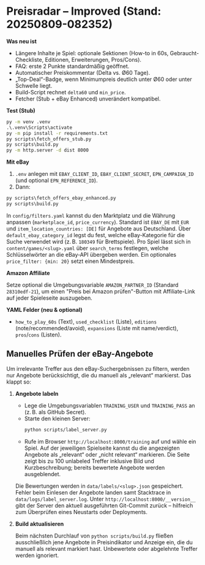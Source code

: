 # Preisradar – Improved (Stand: 20250809-082352)

**Was neu ist**


- Längere Inhalte je Spiel: optionale Sektionen (How-to in 60s, Gebraucht-Checkliste, Editionen, Erweiterungen, Pros/Cons).
- FAQ: erste 2 Punkte standardmäßig geöffnet.
- Automatischer Preiskommentar (Delta vs. Ø60 Tage).
- „Top-Deal“-Badge, wenn Minimumpreis deutlich unter Ø60 oder unter Schwelle liegt.
- Build-Script rechnet `delta60` und `min_price`.
- Fetcher (Stub + eBay Enhanced) unverändert kompatibel.

**Test (Stub)**
```bat
py -m venv .venv
.\.venv\Scripts\activate
py -m pip install -r requirements.txt
py scripts\fetch_offers_stub.py
py scripts\build.py
py -m http.server -d dist 8000
```

**Mit eBay**
1) `.env` anlegen mit `EBAY_CLIENT_ID`, `EBAY_CLIENT_SECRET`, `EPN_CAMPAIGN_ID` (und optional `EPN_REFERENCE_ID`).
2) Dann:
```bat
py scripts\fetch_offers_ebay_enhanced.py
py scripts\build.py
```

In `config/filters.yaml` kannst du den Marktplatz und die Währung anpassen
(`marketplace_id`, `price_currency`). Standard ist `EBAY_DE` mit `EUR` und
`item_location_countries: [DE]` für Angebote aus Deutschland. Über
`default_ebay_category_id` legst du fest, welche eBay-Kategorie für die Suche
verwendet wird (z. B. `180349` für Brettspiele). Pro Spiel lässt
sich in `content/games/<slug>.yaml` über `search_terms` festlegen, welche
Schlüsselwörter an die eBay‑API übergeben werden. Ein optionales
`price_filter: {min: 20}` setzt einen Mindestpreis.

**Amazon Affiliate**

Setze optional die Umgebungsvariable `AMAZON_PARTNER_ID` (Standard `28310edf-21`), um einen "Preis bei Amazon prüfen"-Button mit Affiliate-Link auf jeder Spieleseite auszugeben.

**YAML Felder (neu & optional)**
- `how_to_play_60s` (Text), `used_checklist` (Liste), `editions` (note/recommended/avoid), `expansions` (Liste mit name/verdict), `pros`/`cons` (Listen).

## Manuelles Prüfen der eBay-Angebote

Um irrelevante Treffer aus den eBay-Suchergebnissen zu filtern, werden nur
Angebote berücksichtigt, die du manuell als „relevant“ markierst. Das klappt so:

1. **Angebote labeln**

   - Lege die Umgebungsvariablen `TRAINING_USER` und `TRAINING_PASS` an
     (z. B. als GitHub Secret).
   - Starte den kleinen Server:
     ```bash
     python scripts/label_server.py
     ```
   - Rufe im Browser `http://localhost:8000/training` auf und wähle ein Spiel.
     Auf der jeweiligen Spielseite kannst du die angezeigten Angebote als
     „relevant“ oder „nicht relevant“ markieren. Die Seite zeigt bis zu 100
     unlabeled Treffer inklusive Bild und Kurzbeschreibung; bereits
     bewertete Angebote werden ausgeblendet.

   Die Bewertungen werden in `data/labels/<slug>.json` gespeichert. Fehler beim
   Einlesen der Angebote landen samt Stacktrace in `data/logs/label_server.log`.
   Unter `http://localhost:8000/__version__` gibt der Server den aktuell
   ausgeführten Git-Commit zurück – hilfreich zum Überprüfen eines
   Neustarts oder Deployments.

2. **Build aktualisieren**

   Beim nächsten Durchlauf von `python scripts/build.py` fließen ausschließlich
   jene Angebote in Preisindikator und Anzeige ein, die du manuell als
   relevant markiert hast. Unbewertete oder abgelehnte Treffer werden ignoriert.
